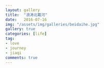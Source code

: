 ```yaml
---
layout: gallery
title:  "浪涛北戴河"
date:   2016-07-16
img: "/assets/img/galleries/beidaihe.jpg"
gallery: true
categories: [life]
tag:
- love
- journey
- jiaqi
comments: true
---
```

